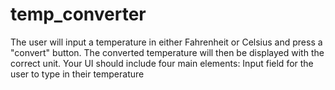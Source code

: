 # temp_converter
 The user will input a temperature in either Fahrenheit or Celsius and press a "convert" button. The converted temperature will then be displayed with the correct unit.  Your UI should include four main elements:  Input field for the user to type in their temperature 
